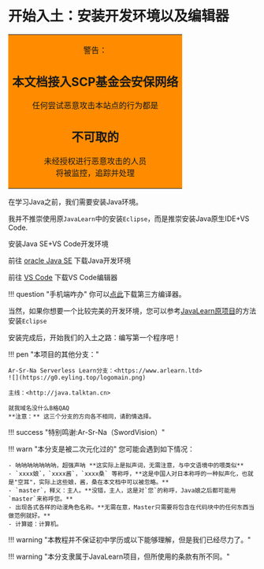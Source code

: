 # 开始入土：安装开发环境以及编辑器

<center>
<table><tr><td bgcolor="	#FF8C00"><center>
<p>警告：
<h2>本文档接入SCP基金会安保网络</h2>
任何尝试恶意攻击本站点的行为都是<br>
<h2>不可取的</h2>未经授权进行恶意攻击的人员<br>将被监控，追踪并处理
</p>
<center></td></tr></table>
</center>

在学习Java之前，我们需要安装Java环境。

我并不推崇使用原`JavaLearn`中的安装`Eclipse`，而是推崇安装Java原生IDE+VS Code.

安装Java SE+VS Code开发环境

前往 [oracle Java SE](https://www.oracle.com/java/technologies/javase-downloads.html "oracle Java SE") 下载Java开发环境

前往 [VS Code](https://code.visualstudio.com/ "VS Code") 下载VS Code编辑器

!!! question "手机端咋办"
    你可以[点此](https://g0.eyling.top/javacompiler.apk)下载第三方编译器。

当然，如果你想要一个比较完美的开发环境，您可以参考[JavaLearn原项目](https://java.talktan.cn "JavaLearn原项目")的方法安装`Eclipse`

安装完成后，开始我们的入土之路：编写第一个程序吧！

!!! pen "本项目的其他分支："

    Ar-Sr-Na Serverless Learn分支：<https://www.arlearn.ltd>
    ![](https://g0.eyling.top/logomain.png)

    主线：<http://java.talktan.cn>

    就我域名没什么B格QAQ
    **注意：** 这三个分支的方向各不相同，请酌情选择。

!!! success "特别鸣谢:Ar-Sr-Na（SwordVision）"

!!! warn "本分支是被二次元化过的"
    您可能会遇到如下情况：
    
    - 呐呐呐呐呐呐呐，超强声呐 **这实际上是拟声词，无需注意，与中文语境中的喂类似**
    - `xxxx娘`，`xxxx酱`，`xxxx桑` 等称呼，**这是中国人对日本称呼的一种拟声化，也就是"空耳"，实际上这些娘，酱，桑在本文档中可以被忽略。**
    - `master`，释义：主人。**没错，主人，这是对`您`的称呼，Java娘之后都可能用`master`来称呼您。**
    - 出现各式各样的动漫角色名称。**无需在意，Master只需要将包含在代码块中的任何东西当做范例就好。**
    - 计算姬：计算机。

!!! warning "本教程并不保证初中学历或以下能够理解，但是我们已经尽力了。"

!!! warning "本分支隶属于JavaLearn项目，但所使用的条款有所不同。"
